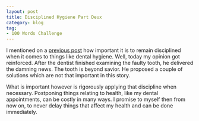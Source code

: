 ```yaml
---
layout: post
title: Disciplined Hygiene Part Deux
category: blog
tag:
- 100 Words Challenge
---
```

I mentioned on a [previous post](https://gist.github.com/Maikon/892950571dcb9d8c7c17#file-2015-08-07-7-md) how important it is to remain disciplined when it comes to things like dental hygiene. Well, today my opinion got reinforced. After the dentist finished examining the faulty tooth, he delivered the damning news. The tooth is beyond savior. He proposed a couple of solutions which are not that important in this story.

What is important however is rigorously applying that discipline when necessary. Postponing things relating to health, like my dental appointments, can be costly in many ways. I promise to myself then from now on, to never delay things that affect my health and can be done immediately.
